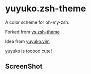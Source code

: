 
# yuyuko.zsh-theme

A color scheme for oh-my-zsh.

Forked from [ys.zsh-theme](https://github.com/ohmyzsh/ohmyzsh/blob/master/themes/ys.zsh-theme)

Idea from [yuyuko.vim](https://github.com/hylwxqwq/yuyuko.vim)

yuyuko is tooooo cute!

## ScreenShot


